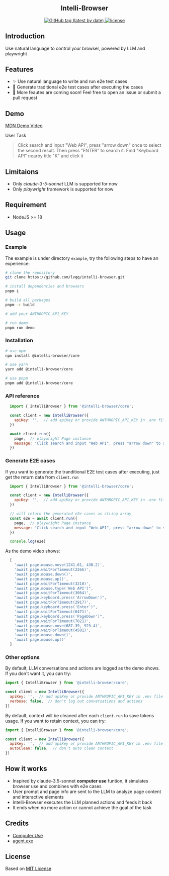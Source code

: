 <h2 align="center">Intelli-Browser</h2>

<p align="center">
  <a href="https://github.com/lvqq/intelli-browser/releases">
    <img alt="GitHub tag (latest by date)" src="https://img.shields.io/github/v/release/lvqq/intelli-browser">
  </a>
  <a href="https://github.com/lvqq/intelli-browser/blob/main/LICENSE">
    <img alt="license" src="https://img.shields.io/github/license/lvqq/intelli-browser">
  </a>
</p>


## Introduction
Use natural language to control your browser, powered by LLM and playwright


## Features
- ✨ Use natural language to write and run e2e test cases
- 🧪 Generate traditional e2e test cases after executing the cases
- 💭 More feautes are coming soon! Feel free to open an issue or submit a pull request

## Demo
[MDN Demo Video](https://github.com/user-attachments/assets/274d2f78-39b6-4a7d-ab15-79dc08a2c13a)

User Task
> Click search and input "Web API", press "arrow down" once to select the second result. Then press "ENTER" to search it. Find "Keyboard API" nearby title "K" and click it

## Limitaions
- Only *claude-3-5-sonnet* LLM is supported for now
- Only *playwright* framework is supported for now

## Requirement
- NodeJS >= 18

## Usage

### Example
The example is under directory `example`, try the following steps to have an experience:
```bash
# clone the repository
git clone https://github.com/lvqq/intelli-browser.git

# install dependencies and browsers
pnpm i

# build all packages
pnpm -r build

# add your ANTHROPIC_API_KEY

# run demo
pnpm run demo
```


### Installation
```bash
# use npm
npm install @intelli-browser/core

# use yarn
yarn add @intelli-browser/core

# use pnpm
pnpm add @intelli-browser/core
```

### API reference
```javascript
  import { IntelliBrowser } from '@intelli-browser/core';

  const client = new IntelliBrowser({
    apiKey: '',  // add apiKey or provide ANTHROPIC_API_KEY in .env file
  })

  await client.run({
    page,  // playwright Page instance
    message: 'Click search and input "Web API", press "arrow down" to select the second result. then press "ENTER" to search it',  // user prompt
  })
```

### Generate E2E cases
If you want to generate the tranditional E2E test cases after executing, just get the return data from `client.run`

```javascript
  import { IntelliBrowser } from '@intelli-browser/core';

  const client = new IntelliBrowser({
    apiKey: '',  // add apiKey or provide ANTHROPIC_API_KEY in .env file
  })

  // will return the generated e2e cases as string array
  const e2e = await client.run({
    page,  // playwright Page instance
    message: 'Click search and input "Web API", press "arrow down" to select the second result. then press "ENTER" to search it',  // user prompt
  })

  console.log(e2e)

```

As the demo video shows:

```javascript
  [
    'await page.mouse.move(1241.61, 430.2)',
    'await page.waitForTimeout(2266)',
    'await page.mouse.down()',
    'await page.mouse.up()',
    'await page.waitForTimeout(3210)',
    "await page.mouse.type('Web API')",
    'await page.waitForTimeout(3064)',
    "await page.keyboard.press('ArrowDown')",
    'await page.waitForTimeout(2917)',
    "await page.keyboard.press('Enter')",
    'await page.waitForTimeout(6471)',
    "await page.keyboard.press('PageDown')",
    'await page.waitForTimeout(7021)',
    'await page.mouse.move(687.39, 923.4)',
    'await page.waitForTimeout(4501)',
    'await page.mouse.down()',
    'await page.mouse.up()'
  ]
```


### Other options
By default, LLM conversations and actions are logged as the demo shows. If you don't want it, you can try:
```javascript
import { IntelliBrowser } from '@intelli-browser/core';

const client = new IntelliBrowser({
  apiKey: '',  // add apiKey or provide ANTHROPIC_API_KEY in .env file
  verbose: false,  // don't log out conversations and actions
})
```

By default, context will be cleaned after each `client.run` to save tokens usage. If you want to retain context, you can try:
```javascript
import { IntelliBrowser } from '@intelli-browser/core';

const client = new IntelliBrowser({
  apiKey: '',  // add apiKey or provide ANTHROPIC_API_KEY in .env file
  autoClean: false,  // don't auto clean context
})
```

## How it works
- Inspired by claude-3.5-sonnet **computer use** funtion, it simulates browser use and combines with e2e cases
- User prompt and page info are sent to the LLM to analyze page content and interactive elements
- Intelli-Browser executes the LLM planned actions and feeds it back
- It ends when no more action or cannot achieve the goal of the task

## Credits
- [Computer Use](https://docs.anthropic.com/en/docs/build-with-claude/computer-use)
- [agent.exe](https://github.com/corbt/agent.exe)

## License
Based on [MIT License](https://github.com/lvqq/intelli-browser/blob/main/LICENSE)
